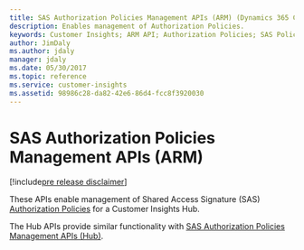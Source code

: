 ```yaml
---
title: SAS Authorization Policies Management APIs (ARM) (Dynamics 365 Customer Insights SDK) | MicrosoftDocs
description: Enables management of Authorization Policies.
keywords: Customer Insights; ARM API; Authorization Policies; SAS Policies; policy management
author: JimDaly
ms.author: jdaly
manager: jdaly
ms.date: 05/30/2017
ms.topic: reference
ms.service: customer-insights 
ms.assetid: 98986c28-da82-42e6-86d4-fcc8f3920030
---
```


SAS Authorization Policies Management APIs (ARM)
=============================================

[!include[pre release disclaimer](../../../includes/cc-beta-prerelease-disclaimer.md)]

These APIs enable management of Shared Access Signature (SAS) [Authorization Policies](../types/authzpolicy.md) for a Customer Insights Hub.

The Hub APIs provide similar functionality with [SAS Authorization Policies Management APIs (Hub)](../hub/authzmngnt.md).


